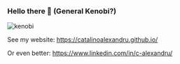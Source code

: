 ### Hello there 👋   (General Kenobi?)

![kenobi](https://user-images.githubusercontent.com/33178694/192900884-6755caf9-7d57-48d3-a72f-c67f155f655c.gif)

See my website: https://catalinoalexandru.github.io/

Or even better: https://www.linkedin.com/in/c-alexandru/
